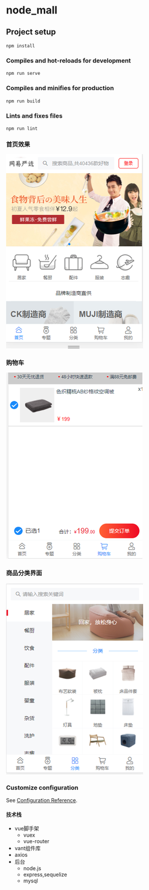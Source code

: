 # node_mall

## Project setup
```
npm install
```

### Compiles and hot-reloads for development
```
npm run serve
```

### Compiles and minifies for production
```
npm run build
```

### Lints and fixes files
```
npm run lint
```
### 首页效果
![image](https://github.com/hanshanfeihe/nide_mall/blob/main/%E6%95%88%E6%9E%9C%E5%9B%BE/%E9%A6%96%E9%A1%B5.PNG)
### 购物车
![image](https://github.com/hanshanfeihe/nide_mall/blob/main/%E6%95%88%E6%9E%9C%E5%9B%BE/%E8%B4%AD%E7%89%A9%E8%BD%A6.PNG)
### 商品分类界面
![image](https://github.com/hanshanfeihe/nide_mall/blob/main/%E6%95%88%E6%9E%9C%E5%9B%BE/%E5%95%86%E5%93%81%E5%88%86%E7%B1%BB.PNG)
### Customize configuration
See [Configuration Reference](https://cli.vuejs.org/config/).
#### 技术栈
- vue脚手架
    - vuex
    - vue-router
- vant组件库
- axios
- 后台
    - node.js
    - express,sequelize
    - mysql
